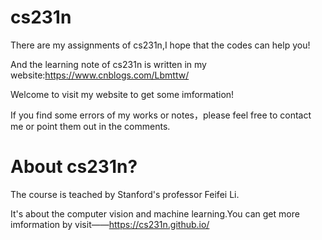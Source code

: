# cs231n

There are my assignments of cs231n,I hope that the codes can help you!

And the learning note of cs231n is written in my website:https://www.cnblogs.com/Lbmttw/

Welcome to visit my website to get some imformation!

If you find some errors of my works or notes，please feel free to contact me or point them out in the comments.

# About cs231n?

The course is teached by Stanford's professor Feifei Li.

It's about the computer vision and machine learning.You can get more imformation by visit——https://cs231n.github.io/
